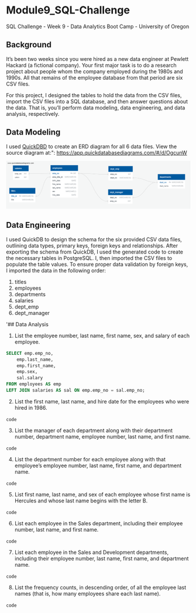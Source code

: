 # Module9_SQL-Challenge
SQL Challenge - Week 9 - Data Analytics Boot Camp - University of Oregon

## Background
It’s been two weeks since you were hired as a new data engineer at Pewlett Hackard (a fictional company). Your first major task is to do a research project about people whom the company employed during the 1980s and 1990s. All that remains of the employee database from that period are six CSV files.

For this project, I designed the tables to hold the data from the CSV files, import the CSV files into a SQL database, and then answer questions about the data. That is, you’ll perform data modeling, data engineering, and data analysis, respectively.


## Data Modeling
I used [QuickDBD](https://app.quickdatabasediagrams.com/) to create an ERD diagram for all 6 data files.    View the source diagram at:":  https://app.quickdatabasediagrams.com/#/d/OgcunW

![ERD Diagram](ERD_diagram.png)


## Data Engineering

I used QuickDB to design the schema for the six provided CSV data files, outlining data types, primary keys, foreign keys and relationships. After exporting the schema from QuickDB, I used the generated code to create the necessary tables in PostgreSQL. I, then imported the CSV files to populate the table values. To ensure proper data validation by foreign keys, I imported the data in the following order:
1. titles
2. employees
3. departments
4. salaries
5. dept_emp
6. dept_manager


'## Data Analysis

1. List the employee number, last name, first name, sex, and salary of each employee.

```sql
SELECT emp.emp_no,
    emp.last_name,
    emp.first_name,
    emp.sex,
    sal.salary
FROM employees AS emp
LEFT JOIN salaries AS sal ON emp.emp_no = sal.emp_no;
```



2. List the first name, last name, and hire date for the employees who were hired in 1986.

`code`


3. List the manager of each department along with their department number, department name, employee number, last name, and first name.

`code`


4. List the department number for each employee along with that employee’s employee number, last name, first name, and department name.

`code`


5. List first name, last name, and sex of each employee whose first name is Hercules and whose last name begins with the letter B.

`code`


6. List each employee in the Sales department, including their employee number, last name, and first name.

`code`


7. List each employee in the Sales and Development departments, including their employee number, last name, first name, and department name.

`code`


8. List the frequency counts, in descending order, of all the employee last names (that is, how many employees share each last name).

`code`
